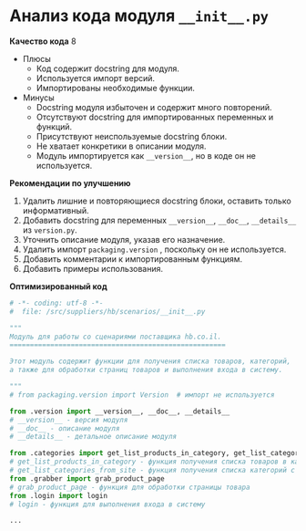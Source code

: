 # Анализ кода модуля `__init__.py`

**Качество кода**
8
- Плюсы
    - Код содержит docstring для модуля.
    - Используется импорт версий.
    - Импортированы необходимые функции.
- Минусы
    - Docstring модуля избыточен и содержит много повторений.
    - Отсутствуют docstring для импортированных переменных и функций.
    - Присутствуют неиспользуемые docstring блоки.
    - Не хватает конкретики в описании модуля.
    - Модуль импортируется как `__version__`, но в коде он не используется.

**Рекомендации по улучшению**

1.  Удалить лишние и повторяющиеся docstring блоки, оставить только информативный.
2.  Добавить docstring для переменных `__version__`, `__doc__`, `__details__` из `version.py`.
3.  Уточнить описание модуля, указав его назначение.
4.  Удалить импорт `packaging.version` , поскольку он не используется.
5.  Добавить комментарии к импортированным функциям.
6.  Добавить примеры использования.

**Оптимизированный код**

```python
# -*- coding: utf-8 -*-
#  file: /src/suppliers/hb/scenarios/__init__.py

"""
Модуль для работы со сценариями поставщика hb.co.il.
=====================================================

Этот модуль содержит функции для получения списка товаров, категорий,
а также для обработки страниц товаров и выполнения входа в систему.

"""
# from packaging.version import Version  # импорт не используется

from .version import __version__, __doc__, __details__
# __version__ - версия модуля
# __doc__ - описание модуля
# __details__ - детальное описание модуля

from .categories import get_list_products_in_category, get_list_categories_from_site
# get_list_products_in_category - функция получения списка товаров в категории
# get_list_categories_from_site - функция получения списка категорий с сайта
from .grabber import grab_product_page
# grab_product_page - функция для обработки страницы товара
from .login import login
# login - функция для выполнения входа в систему

...
```